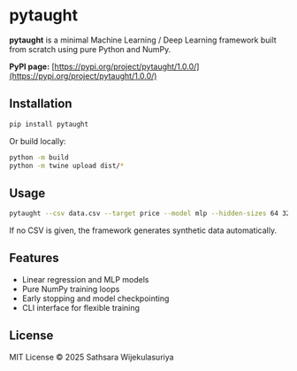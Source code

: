 # pytaught

**pytaught** is a minimal Machine Learning / Deep Learning framework built from scratch using pure Python and NumPy.

**PyPI page:** [https://pypi.org/project/pytaught/1.0.0/](https://pypi.org/project/pytaught/1.0.0/)

## Installation

```bash
pip install pytaught
```

Or build locally:
```bash
python -m build
python -m twine upload dist/*
```

## Usage

```bash
pytaught --csv data.csv --target price --model mlp --hidden-sizes 64 32 --epochs 100
```

If no CSV is given, the framework generates synthetic data automatically.

## Features
- Linear regression and MLP models
- Pure NumPy training loops
- Early stopping and model checkpointing
- CLI interface for flexible training

## License
MIT License © 2025 Sathsara Wijekulasuriya
